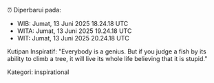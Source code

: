 ⏰ Diperbarui pada:
- WIB: Jumat, 13 Juni 2025 18.24.18 UTC
- WITA: Jumat, 13 Juni 2025 19.24.18 UTC
- WIT: Jumat, 13 Juni 2025 20.24.18 UTC

Kutipan Inspiratif:
"Everybody is a genius. But if you judge a fish by its ability to climb a tree, it will live its whole life believing that it is stupid."


Kategori: inspirational

